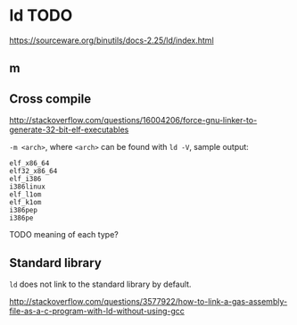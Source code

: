 # ld TODO

<https://sourceware.org/binutils/docs-2.25/ld/index.html>

## m

## Cross compile

<http://stackoverflow.com/questions/16004206/force-gnu-linker-to-generate-32-bit-elf-executables>

`-m <arch>`, where `<arch>` can be found with `ld -V`, sample output:

    elf_x86_64
    elf32_x86_64
    elf_i386
    i386linux
    elf_l1om
    elf_k1om
    i386pep
    i386pe

TODO meaning of each type?

## Standard library

`ld` does not link to the standard library by default.

<http://stackoverflow.com/questions/3577922/how-to-link-a-gas-assembly-file-as-a-c-program-with-ld-without-using-gcc>
